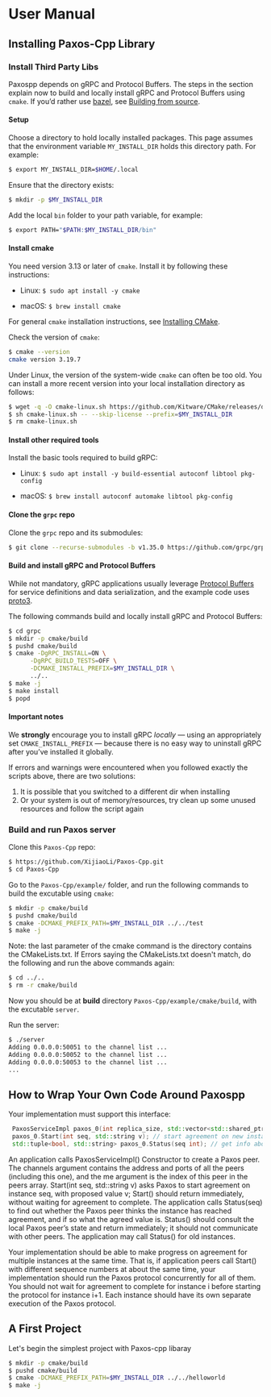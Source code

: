 # User Manual

## Installing Paxos-Cpp Library

### Install Third Party Libs
Paxospp depends on gRPC and Protocol Buffers. The steps in the section explain now to build and locally install gRPC and Protocol Buffers using `cmake`. If you’d rather use [bazel](https://www.bazel.build/), see [Building from source](https://github.com/grpc/grpc/blob/master/BUILDING.md#build-from-source).

#### Setup

Choose a directory to hold locally installed packages. This page assumes that the environment variable `MY_INSTALL_DIR` holds this directory path. For example:

```sh
$ export MY_INSTALL_DIR=$HOME/.local
```

Ensure that the directory exists:

```sh
$ mkdir -p $MY_INSTALL_DIR
```

Add the local `bin` folder to your path variable, for example:

```sh
$ export PATH="$PATH:$MY_INSTALL_DIR/bin"
```

#### Install cmake

You need version 3.13 or later of `cmake`. Install it by following these instructions:

- Linux: `$ sudo apt install -y cmake`

- macOS: `$ brew install cmake`


For general `cmake` installation instructions, see [Installing CMake](https://cmake.org/install).

Check the version of `cmake`:

```sh
$ cmake --version
cmake version 3.19.7
```

Under Linux, the version of the system-wide `cmake` can often be too old. You can install a more recent version into your local installation directory as follows:

```sh
$ wget -q -O cmake-linux.sh https://github.com/Kitware/CMake/releases/download/v3.19.6/cmake-3.19.6-Linux-x86_64.sh
$ sh cmake-linux.sh -- --skip-license --prefix=$MY_INSTALL_DIR
$ rm cmake-linux.sh
```

#### Install other required tools

Install the basic tools required to build gRPC:

- Linux: `$ sudo apt install -y build-essential autoconf libtool pkg-config`

- macOS: `$ brew install autoconf automake libtool pkg-config`

#### Clone the `grpc` repo

Clone the `grpc` repo and its submodules:

```sh
$ git clone --recurse-submodules -b v1.35.0 https://github.com/grpc/grpc
```

#### Build and install gRPC and Protocol Buffers

While not mandatory, gRPC applications usually leverage [Protocol Buffers](https://developers.google.com/protocol-buffers) for service definitions and data serialization, and the example code uses [proto3](https://developers.google.com/protocol-buffers/docs/proto3).

The following commands build and locally install gRPC and Protocol Buffers:

```sh
$ cd grpc
$ mkdir -p cmake/build
$ pushd cmake/build
$ cmake -DgRPC_INSTALL=ON \
      -DgRPC_BUILD_TESTS=OFF \
      -DCMAKE_INSTALL_PREFIX=$MY_INSTALL_DIR \
      ../..
$ make -j
$ make install
$ popd
```

#### Important notes

We **strongly** encourage you to install gRPC *locally* — using an appropriately set `CMAKE_INSTALL_PREFIX` — because there is no easy way to uninstall gRPC after you’ve installed it globally.

If errors and warnings were encountered when you followed exactly the scripts above, there are two solutions:
1. It is possible that you switched to a different dir when installing
2. Or your system is out of memory/resources, try clean up some unused resources and follow the script again

### Build and run Paxos server

Clone this `Paxos-Cpp` repo:

```sh
$ https://github.com/XijiaoLi/Paxos-Cpp.git
$ cd Paxos-Cpp
```

Go to the `Paxos-Cpp/example/` folder, and run the following commands to build the excutable using `cmake`:

```sh
$ mkdir -p cmake/build
$ pushd cmake/build
$ cmake -DCMAKE_PREFIX_PATH=$MY_INSTALL_DIR ../../test  
$ make -j
```
Note: the last parameter of the cmake command is the directory contains the CMakeLists.txt. If Errors saying the CMakeLists.txt doesn't match, do the following and run the above commands again:

```sh
$ cd ../..
$ rm -r cmake/build
```

Now you should be at **build** directory `Paxos-Cpp/example/cmake/build`, with the excutable `server`.

Run the server:

```bash
$ ./server
Adding 0.0.0.0:50051 to the channel list ...
Adding 0.0.0.0:50052 to the channel list ...
Adding 0.0.0.0:50053 to the channel list ...
...
```

## How to Wrap Your Own Code Around Paxospp
Your implementation must support this interface:

```C++
 PaxosServiceImpl paxos_0(int replica_size, std::vector<std::shared_ptr<grpc::Channel>> channels, int me); 
 paxos_0.Start(int seq, std::string v); // start agreement on new instance
 std::tuple<bool, std::string> paxos_0.Status(seq int); // get info about an instance
```

An application calls PaxosServiceImpl() Constructor to create a Paxos peer. The channels argument contains the address and ports of all the peers (including this one), and the me argument is the index of this peer in the peers array. Start(int seq, std::string v) asks Paxos to start agreement on instance seq, with proposed value v; Start() should return immediately, without waiting for agreement to complete. The application calls Status(seq) to find out whether the Paxos peer thinks the instance has reached agreement, and if so what the agreed value is. Status() should consult the local Paxos peer’s state and return immediately; it should not communicate with other peers. The application may call Status() for old instances.

Your implementation should be able to make progress on agreement for multiple instances at the same time. That is, if application peers call Start() with different sequence numbers at about the same time, your implementation should run the Paxos protocol concurrently for all of them. You should not wait for agreement to complete for instance i before starting the protocol for instance i+1. Each instance should have its own separate execution of the Paxos protocol.

## A First Project

Let's begin the simplest project with Paxos-cpp libaray

```sh
$ mkdir -p cmake/build
$ pushd cmake/build
$ cmake -DCMAKE_PREFIX_PATH=$MY_INSTALL_DIR ../../helloworld  
$ make -j
```

